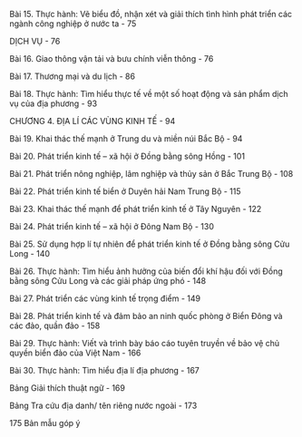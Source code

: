 Bài 15. Thực hành: Vẽ biểu đồ, nhận xét và giải thích tình hình phát triển các ngành công nghiệp ở nước ta - 75

DỊCH VỤ - 76

Bài 16. Giao thông vận tải và bưu chính viễn thông - 76

Bài 17. Thương mại và du lịch - 86

Bài 18. Thực hành: Tìm hiểu thực tế về một số hoạt động và sản phẩm dịch vụ của địa phương - 93

CHƯƠNG 4. ĐỊA LÍ CÁC VÙNG KINH TẾ - 94

Bài 19. Khai thác thế mạnh ở Trung du và miền núi Bắc Bộ - 94

Bài 20. Phát triển kinh tế – xã hội ở Đồng bằng sông Hồng - 101

Bài 21. Phát triển nông nghiệp, lâm nghiệp và thủy sản ở Bắc Trung Bộ - 108

Bài 22. Phát triển kinh tế biển ở Duyên hải Nam Trung Bộ - 115

Bài 23. Khai thác thế mạnh để phát triển kinh tế ở Tây Nguyên - 122

Bài 24. Phát triển kinh tế – xã hội ở Đông Nam Bộ - 130

Bài 25. Sử dụng hợp lí tự nhiên để phát triển kinh tế ở Đồng bằng sông Cửu Long - 140

Bài 26. Thực hành: Tìm hiểu ảnh hưởng của biến đổi khí hậu đối với Đồng bằng sông Cửu Long và các giải pháp ứng phó - 148

Bài 27. Phát triển các vùng kinh tế trọng điểm - 149

Bài 28. Phát triển kinh tế và đảm bảo an ninh quốc phòng ở Biển Đông và các đảo, quần đảo - 158

Bài 29. Thực hành: Viết và trình bày báo cáo tuyên truyền về bảo vệ chủ quyền biển đảo của Việt Nam - 166

Bài 30. Thực hành: Tìm hiểu địa lí địa phương - 167

Bảng Giải thích thuật ngữ - 169

Bảng Tra cứu địa danh/ tên riêng nước ngoài - 173

175
Bản mẫu góp ý